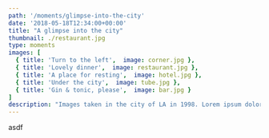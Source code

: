 ```yaml
---
path: '/moments/glimpse-into-the-city'
date: '2018-05-18T12:34:00+00:00'
title: "A glimpse into the city"
thumbnail: ./restaurant.jpg
type: moments
images: [
  { title: 'Turn to the left',  image: corner.jpg },
  { title: 'Lovely dinner',  image: restaurant.jpg },
  { title: 'A place for resting',  image: hotel.jpg },
  { title: 'Under the city',  image: tube.jpg },
  { title: 'Gin & tonic, please',  image: bar.jpg }
]
description: "Images taken in the city of LA in 1998. Lorem ipsum dolor sit amet, consectetur adipiscing elit. Nunc sit amet augue lorem. Pellentesque habitant morbi tristique senectus et netus et malesuada fames ac turpis egestas. Aenean cursus sem ligula, quis facilisis erat bibendum ut."
---
```

asdf